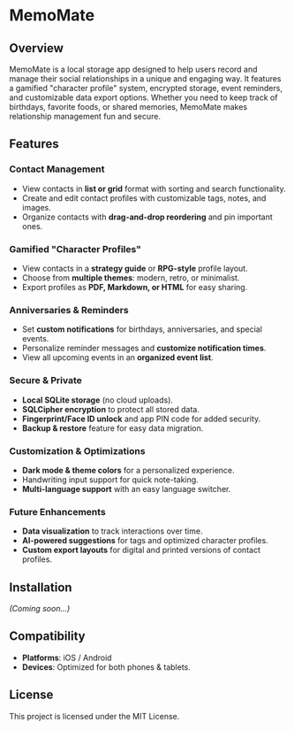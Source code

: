 # MemoMate  

## Overview  
MemoMate is a local storage app designed to help users record and manage their social relationships in a unique and engaging way. It features a gamified "character profile" system, encrypted storage, event reminders, and customizable data export options. Whether you need to keep track of birthdays, favorite foods, or shared memories, MemoMate makes relationship management fun and secure.  

## Features  
### Contact Management  
- View contacts in **list or grid** format with sorting and search functionality.  
- Create and edit contact profiles with customizable tags, notes, and images.  
- Organize contacts with **drag-and-drop reordering** and pin important ones.  

### Gamified "Character Profiles"  
- View contacts in a **strategy guide** or **RPG-style** profile layout.  
- Choose from **multiple themes**: modern, retro, or minimalist.  
- Export profiles as **PDF, Markdown, or HTML** for easy sharing.  

### Anniversaries & Reminders  
- Set **custom notifications** for birthdays, anniversaries, and special events.  
- Personalize reminder messages and **customize notification times**.  
- View all upcoming events in an **organized event list**.  

### Secure & Private  
- **Local SQLite storage** (no cloud uploads).  
- **SQLCipher encryption** to protect all stored data.  
- **Fingerprint/Face ID unlock** and app PIN code for added security.  
- **Backup & restore** feature for easy data migration.  

### Customization & Optimizations  
- **Dark mode & theme colors** for a personalized experience.  
- Handwriting input support for quick note-taking.  
- **Multi-language support** with an easy language switcher.  

### Future Enhancements  
- **Data visualization** to track interactions over time.  
- **AI-powered suggestions** for tags and optimized character profiles.  
- **Custom export layouts** for digital and printed versions of contact profiles.  

## Installation  
_(Coming soon...)_  

## Compatibility  
- **Platforms**: iOS / Android
- **Devices**: Optimized for both phones & tablets.  

## License  
This project is licensed under the MIT License.  
